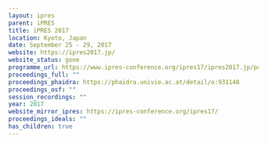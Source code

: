 ```yaml
---
layout: ipres
parent: iPRES
title: iPRES 2017
location: Kyoto, Japan
date: September 25 - 29, 2017
website: https://ipres2017.jp/
website_status: gone
programme_url: https://www.ipres-conference.org/ipres17/ipres2017.jp/papers/index.html
proceedings_full: ""
proceedings_phaidra: https://phaidra.univie.ac.at/detail/o:931148
proceedings_osf: ""
session_recordings: ""
year: 2017
website_mirror_ipres: https://ipres-conference.org/ipres17/
proceedings_ideals: ""
has_children: true
---
```

